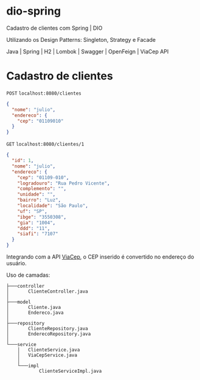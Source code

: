 # dio-spring
Cadastro de clientes com Spring | DIO

Utilizando os Design Patterns: Singleton, Strategy e Facade

Java | Spring | H2 | Lombok | Swagger | OpenFeign | ViaCep API

# Cadastro de clientes
`POST` `localhost:8080/clientes`
```json
{
  "nome": "julio",
  "endereco": {
    "cep": "01109010"
  }
}
```
`GET` `localhost:8080/clientes/1`
```json
{
  "id": 1,
  "nome": "julio",
  "endereco": {
    "cep": "01109-010",
    "logradouro": "Rua Pedro Vicente",
    "complemento": "",
    "unidade": "",
    "bairro": "Luz",
    "localidade": "São Paulo",
    "uf": "SP",
    "ibge": "3550308",
    "gia": "1004",
    "ddd": "11",
    "siafi": "7107"
  }
}
```
Integrando com a API [ViaCep](https://viacep.com.br), o CEP inserido é convertido no endereço do usuário.

Uso de camadas:
```
├───controller
│       ClienteController.java
│
├───model
│       Cliente.java
│       Endereco.java
│
├───repository
│       ClienteRepository.java
│       EnderecoRepository.java
│
└───service
    │   ClienteService.java
    │   ViaCepService.java
    │
    └───impl
            ClienteServiceImpl.java
```
